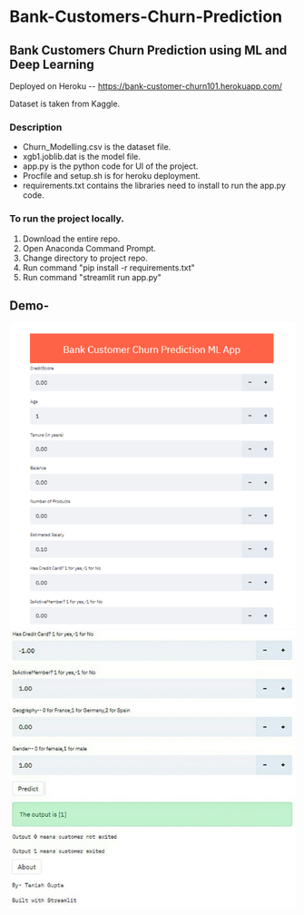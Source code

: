 # Bank-Customers-Churn-Prediction
## Bank Customers Churn Prediction using ML and Deep Learning

Deployed on Heroku -- https://bank-customer-churn101.herokuapp.com/

Dataset is taken from Kaggle.

### Description
- Churn_Modelling.csv is the dataset file.
- xgb1.joblib.dat is the model file.
- app.py is the python code for UI of the project.
- Procfile and setup.sh is for heroku deployment.
- requirements.txt contains the libraries need to install to run the app.py code.

### To run the project locally.
1. Download the entire repo.
2. Open Anaconda Command Prompt.
3. Change directory to project repo.
4. Run command "pip install -r requirements.txt"
5. Run command "streamlit run app.py"

## Demo-
![](Demo_Images/1.png)
![](Demo_Images/2.jpg)





